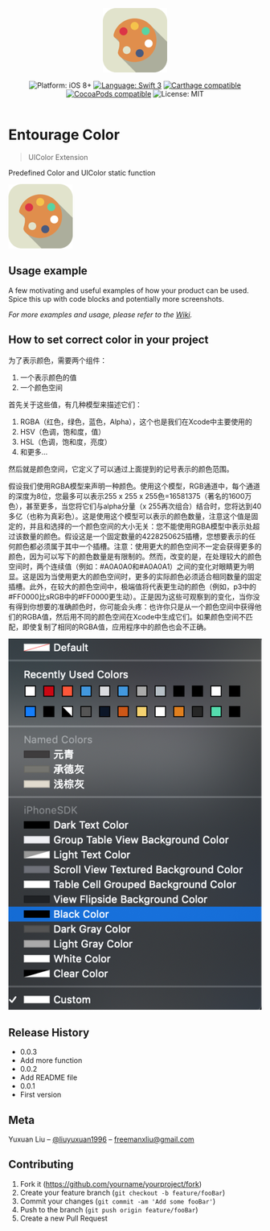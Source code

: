 <p align="center">
<img src="Entourage/images/Entourage.png">
</p>
<p align="center">
<img src="https://img.shields.io/badge/platform-iOS%208%2B-blue.svg?style=flat" alt="Platform: iOS 8+"/>
<a href="https://developer.apple.com/swift"><img src="https://img.shields.io/badge/language-swift%203-4BC51D.svg?style=flat" alt="Language: Swift 3" /></a>
<a href="https://github.com/Carthage/Carthage"><img src="https://img.shields.io/badge/Carthage-compatible-4BC51D.svg?style=flat" alt="Carthage compatible" /></a>
<a href="https://cocoapods.org/pods/ChameleonFramework"><img src="https://cocoapod-badges.herokuapp.com/v/ChameleonFramework/badge.png" alt="CocoaPods compatible" /></a>
<img src="http://img.shields.io/badge/license-MIT-lightgrey.svg?style=flat" alt="License: MIT" /> <br><br>
</p>

# Entourage Color
> UIColor Extension 

Predefined Color and UIColor static function 

![](Entourage/images/Entourage.png)



## Usage example

A few motivating and useful examples of how your product can be used. Spice this up with code blocks and potentially more screenshots.

_For more examples and usage, please refer to the [Wiki][wiki]._

## How to set correct color in your project


为了表示颜色，需要两个组件：
1. 一个表示颜色的值
2. 一个颜色空间

首先关于这些值，有几种模型来描述它们：
1. RGBA（红色，绿色，蓝色，Alpha），这个也是我们在Xcode中主要使用的
2. HSV（色调，饱和度，值）
3. HSL（色调，饱和度，亮度）
4. 和更多…

然后就是颜色空间，它定义了可以通过上面提到的记号表示的颜色范围。

假设我们使用RGBA模型来声明一种颜色。使用这个模型，RGB通道中，每个通道的深度为8位，您最多可以表示255 x 255 x 255色=16581375（著名的1600万色），甚至更多，当您将它们与alpha分量（x 255再次组合）结合时，您将达到40多亿（也称为真彩色）。这是使用这个模型可以表示的颜色数量，注意这个值是固定的，并且和选择的一个颜色空间的大小无关：您不能使用RGBA模型中表示处超过该数量的颜色。假设这是一个固定数量的4228250625插槽，您想要表示的任何颜色都必须属于其中一个插槽。注意：使用更大的颜色空间不一定会获得更多的颜色，因为可以写下的颜色数量是有限制的。然而，改变的是，在处理较大的颜色空间时，两个连续值（例如：#A0A0A0和#A0A0A1）之间的变化对眼睛更为明显。这是因为当使用更大的颜色空间时，更多的实际颜色必须适合相同数量的固定插槽。此外，在较大的颜色空间中，极端值将代表更生动的颜色（例如，p3中的#FF0000比sRGB中的#FF0000更生动）。正是因为这些可观察到的变化，当你没有得到你想要的准确颜色时，你可能会头疼：也许你只是从一个颜色空间中获得他们的RGBA值，然后用不同的颜色空间在Xcode中生成它们。如果颜色空间不匹配，即使复制了相同的RGBA值，应用程序中的颜色也会不正确。



![](Entourage/images/AttributesInspector.png)

## Release History
* 0.0.3
* Add more function
* 0.0.2
* Add README file
* 0.0.1
* First version

## Meta
Yuxuan Liu  – [@liuyuxuan1996](https://twitter.com/dbader_org) – freemanxliu@gmail.com


## Contributing

1. Fork it (<https://github.com/yourname/yourproject/fork>)
2. Create your feature branch (`git checkout -b feature/fooBar`)
3. Commit your changes (`git commit -am 'Add some fooBar'`)
4. Push to the branch (`git push origin feature/fooBar`)
5. Create a new Pull Request

<!-- Markdown link & img dfn's -->
[npm-image]: https://img.shields.io/npm/v/datadog-metrics.svg?style=flat-square
[npm-url]: https://npmjs.org/package/datadog-metrics
[npm-downloads]: https://img.shields.io/npm/dm/datadog-metrics.svg?style=flat-square
[travis-image]: https://img.shields.io/travis/dbader/node-datadog-metrics/master.svg?style=flat-square
[travis-url]: https://travis-ci.org/dbader/node-datadog-metrics
[wiki]: https://github.com/yourname/yourproject/wiki

